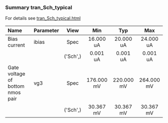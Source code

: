 ### Summary tran_Sch_typical

For details see <a href='tran_Sch_typical.html'>tran_Sch_typical.html</a>

|**Name**|**Parameter**|**View**|**Min** | **Typ** | **Max**|
|:---|:---|:---:|:---:|:---:|:---:|
|Bias current|ibias | Spec | 16.000 uA | 20.000 uA | 24.000 uA |
| | | ('Sch',)|0.001 uA | 0.001 uA | 0.001 uA |
|Gate voltage of bottom nmos pair|vg3 | Spec | 176.000 mV | 220.000 mV | 264.000 mV |
| | | ('Sch',)|30.367 mV | 30.367 mV | 30.367 mV |
